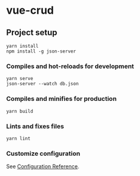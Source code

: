 # vue-crud

## Project setup
```
yarn install
npm install -g json-server
```

### Compiles and hot-reloads for development
```
yarn serve
json-server --watch db.json
```

### Compiles and minifies for production
```
yarn build
```

### Lints and fixes files
```
yarn lint
```

### Customize configuration
See [Configuration Reference](https://cli.vuejs.org/config/).
